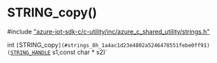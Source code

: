 # STRING_copy()

\#include ["azure-iot-sdk-c/c-utility/inc/azure_c_shared_utility/strings.h"](../iot-c-ref-strings-h.md)  

int `[`STRING_copy`](#strings_8h_1a4ac1d23e4802a5246478551febe0ff91)(`[`STRING_HANDLE`](#strings__types_8h_1a38c89d91aecbdc355555337b6eb88dbf) s1,const char * s2)`

